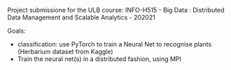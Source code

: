 Project submissione for the ULB course: INFO-H515 - Big Data : Distributed Data Management and Scalable Analytics - 202021   

Goals:  
- classification: use PyTorch to train a Neural Net to recognise plants (Herbarium dataset from Kaggle)  
- Train the neural net(s) in a distributed fashion, using MPI  
